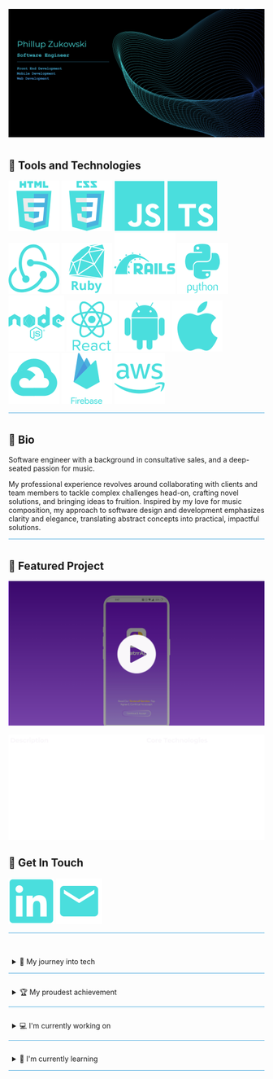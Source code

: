 ![Header](assets/media//header-image.png)

<span style="display: block; margin-top: 40px;"></span>

## 🤖 Tools and Technologies

![HTML](https://raw.githubusercontent.com/Phillupz/PhillupZ/main/assets/svg/HTML.svg)
![CSS](https://raw.githubusercontent.com/Phillupz/PhillupZ/main/assets/svg/CSS.svg)
![JS](https://raw.githubusercontent.com/Phillupz/PhillupZ/main/assets/svg/JS.svg)
![TS](https://raw.githubusercontent.com/Phillupz/PhillupZ/main/assets/svg/TS.svg)
![Redux](https://raw.githubusercontent.com/Phillupz/PhillupZ/main/assets/svg/Redux.svg)
![Ruby](https://raw.githubusercontent.com/Phillupz/PhillupZ/main/assets/svg/Ruby.svg)
![Rails](https://raw.githubusercontent.com/Phillupz/PhillupZ/main/assets/svg/Rails.svg)
![Python](https://raw.githubusercontent.com/Phillupz/PhillupZ/main/assets/svg/Python.svg)
![Node](https://raw.githubusercontent.com/Phillupz/PhillupZ/main/assets/svg/Node.svg)
![React](https://raw.githubusercontent.com/Phillupz/PhillupZ/main/assets/svg/React.svg)
![Android](https://raw.githubusercontent.com/Phillupz/PhillupZ/main/assets/svg/Android.svg)
![Apple](https://raw.githubusercontent.com/Phillupz/PhillupZ/main/assets/svg/Apple.svg)
![Google Cloud](https://raw.githubusercontent.com/Phillupz/PhillupZ/main/assets/svg/GCP.svg)
![Firebase](https://raw.githubusercontent.com/Phillupz/PhillupZ/main/assets/svg/Firebase.svg)
![AWS](https://raw.githubusercontent.com/Phillupz/PhillupZ/main/assets/svg/AWS.svg)

<hr style="height:1px;border:none;color:#4AA9DE;background-color:#4AA9DE;">
<span style="display: block; margin-top: 40px;"></span>

<!-- BIO -->

## :art: Bio

Software engineer with a background in consultative sales, and a deep-seated passion for music.

My professional experience revolves around collaborating with clients and team members to tackle complex challenges head-on, crafting novel solutions, and bringing ideas to fruition. Inspired by my love for music composition, my approach to software design and development emphasizes clarity and elegance, translating abstract concepts into practical, impactful solutions.

<hr style="height:1px;border:none;color:#4AA9DE;background-color:#4AA9DE;">
<span style="display: block; margin-top: 40px;"></span>

<!-- Featured Project -->
## :star2: Featured Project
[![ChatrrApp Feature Highlight](./assets/media/chatrrapp-thumbnail.png)](https://vimeo.com/945420328?share=copy)

<!-- Project Details -->
![Header](assets/media/project-description.png)

<!-- Contact Info -->

## 💬 Get In Touch

[![LinkedIn](https://raw.githubusercontent.com/Phillupz/PhillupZ/main/assets/svg/LinkedIn.svg)](https://www.linkedin.com/in/phillup-zukowski/)
[![Email](https://raw.githubusercontent.com/Phillupz/PhillupZ/main/assets/svg/Email.svg)](mailto:phillup.zukowski@gmail.com)

<hr style="height:1px;border:none;color:#4AA9DE;background-color:#4AA9DE;">
<span style="display: block; margin-top: 40px;"></span>

<!-- OTHER INFO -->

<details style="border-top: none; border-bottom: .5px solid #4AA9DE;">
<summary style="padding: 0.5em; padding-bottom: 1em; cursor: pointer;">🌄 My journey into tech</summary>

#### 🎇 The Spark

Picture me at 14, in a computer tech class, eyes glued to the screen, soaking in every word from the teacher. The task? To program a small remote-controlled vehicle to navigate a figure eight. It took a bit of head-scratching, maybe a little more than a bit, but when it finally zipped through the course on its own, it felt like witnessing magic. That's the moment my love affair with software engineering ignited.

#### 👷‍♂️ Navigating Trades

Life's currents swept me straight from high school into the workforce. Following my older brother's lead, I dove into roofing, learning the ropes as an installer and eventually gearing up for a leadership role as foreman. But dreams, they're funny creatures. Sometimes they get obscured in the everyday hustle. So, I made a pivot into sales, diving headfirst into the world of digital marketing at a startup called MyFitCoach. It was a rollercoaster ride - a few loops, a couple of hairpin turns, and an unexpected stop when the startup hit a dead end.

Undeterred, I switched gears yet again, this time joining the Glaziers union, working in curtain wall manufacturing. Crafting glass structures from blueprint to installation was rewarding, but the itch for something more persisted.

#### 💼 Back to Sales

Back to the drawing board, back to sales. Armed with stacks of books and a thirst for knowledge, I embarked on a journey that led me to HomeAdvisor and eventually to ADT Security Service. The thrill of being recognized as rookie of the month in the Northeast was exhilarating, but beneath the surface, a quiet voice urged me to explore a path that resonated deeper within.

#### 🌄 The Leap

And so, I embarked on a journey of self-discovery. Personality tests, deep introspection, and a sprinkle of meditation revealed what my heart had known for years - software engineering wasn't just a career choice; it was my calling. With newfound clarity, I took the leap and applied to Flatiron School, a beacon of learning in the realm of full-stack development.

The boot camp was no walk in the park, but with grit and determination, I conquered each challenge. Post-graduation, the road to securing an entry-level position proved rocky, marked by rejections and setbacks. But amidst the storm, the silver lining shone bright - I was pursuing my passion, honing skills that would shape not just my career, but my entire life's trajectory.

#### 🚀 TeleCAIN and Beyond

Then came TeleCAIN, a pivotal chapter in my journey. Collaborating with an exceptional team, we brought ChatrrApp to life, etching our mark in the annals of tech history.

And the adventure continues, fueled by a relentless drive to innovate, to create, and to build - whether it's for an organization or for my own aspirations. Because in the end, it's not just about the job title or the paycheck; it's about the joy of crafting something meaningful, something that leaves a lasting impact. And that, my friend, is what keeps me going.
</details>
<span style="display: block; margin-top: 20px;"></span>

<details style="border-top: none; border-bottom: .5px solid #4AA9DE;">
<summary style="padding: 0.5em; padding-bottom: 1em; cursor: pointer;">🏆 My proudest achievement</summary>
This is the additional information that will appear when the dropdown is expanded.
</details>

<span style="display: block; margin-top: 20px;"></span>
<details style="border-top: none; border-bottom: .5px solid #4AA9DE;">
<summary style="padding: 0.5em; padding-bottom: 1em; cursor: pointer;">💻 I'm currently working on</summary>
This is the additional information that will appear when the dropdown is expanded.
</details>

<span style="display: block; margin-top: 20px;"></span>
<details style="border-top: none; border-bottom: .5px solid #4AA9DE;">
<summary style="padding: 0.5em; padding-bottom: 1em; cursor: pointer; color: fff;">📖 I'm currently learning</summary>
This is the additional information that will appear when the dropdown is expanded.
</details>

<span style="display: block; margin-top: 20px;"></span>

